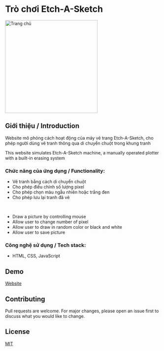 # Trò chơi Etch-A-Sketch

<img src="" width="300" alt="Trang chủ" />

## Giới thiệu / Introduction

Website mô phỏng cách hoạt động của máy vẽ trang Etch-A-Sketch, cho phép người dùng vẽ tranh thông qua di chuyển chuột trong khung tranh

This website simulates Etch-A-Sketch machine, a manually operated plotter with a built-in erasing system

### Chức năng của ứng dụng / Functionality:
- Vẽ tranh bằng cách di chuyển chuột
- Cho phép điều chỉnh số lượng pixel
- Cho phép chọn màu ngẫu nhiên hoặc trắng đen
- Cho phép lưu lại tranh đã vẽ
 <br/>

- Draw a picture by controlling mouse
- Allow user to change number of pixel
- Allow user to draw in random color or black and white
- Allow user to save picture

### Công nghệ sử dụng / Tech stack:
- HTML, CSS, JavaScript


## Demo
[Website](etch-a-sketch-vunt.netlify.app)


## Contributing

Pull requests are welcome. For major changes, please open an issue first
to discuss what you would like to change.

## License

[MIT](https://choosealicense.com/licenses/mit/)
